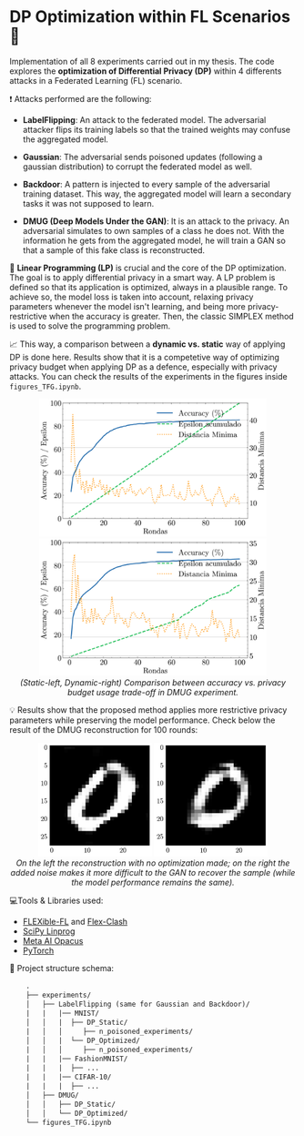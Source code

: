 # DP Optimization within FL Scenarios 🔐

Implementation of all 8 experiments carried out in my thesis. The code explores the **optimization of Differential Privacy (DP)** within 4 differents attacks in a Federated Learning (FL) scenario.

❗ Attacks performed are the following:

* **LabelFlipping**: An attack to the federated model. The adversarial attacker flips its training labels so that the trained weights may confuse the aggregated model.

* **Gaussian**: The adversarial sends poisoned updates (following a gaussian distribution) to corrupt the federated model as well.

* **Backdoor**: A pattern is injected to every sample of the adversarial training dataset. This way, the aggregated model will learn a secondary tasks it was not supposed to learn.

* **DMUG (Deep Models Under the GAN)**: It is an attack to the privacy. An adversarial simulates to own samples of a class he does not. With the information he gets from the aggregated model, he will train a GAN so that a sample of this fake class is reconstructed.


🔎 **Linear Programming (LP)** is crucial and the core of the DP optimization. The goal is to apply differential privacy in a smart way. A LP problem is defined so that its application is optimized, always in a plausible range. To achieve so, the model loss is taken into account, relaxing privacy parameters whenever the model isn't learning, and being more privacy-restrictive when the accuracy is greater. Then, the classic SIMPLEX method is used to solve the programming problem.

📈 This way, a comparison between a **dynamic vs. static** way of applying DP is done here. Results show that it is a competetive way of optimizing privacy budget when applying DP as a defence, especially with privacy attacks. You can check the results of the experiments in the figures inside `figures_TFG.ipynb`. 

<p align="center">
  <img src="experiments/DMUG/DMUG_Static_DP.png" alt="Imagen 1" width="400"/>
  <img src="experiments/DMUG/DMUG_LP_DP.png" alt="Imagen 2" width="400"/><br>
  <em>(Static-left, Dynamic-right) Comparison between accuracy vs. privacy budget usage trade-off in DMUG experiment.</em>
</p>

💡 Results show that the proposed method applies more restrictive privacy parameters while preserving the model performance. Check below the result of the DMUG reconstruction for 100 rounds:

<p align="center">
  <img src="experiments/DMUG/DP_static/recovered_static.png" alt="Imagen 1" width="200"/>
  <img src="experiments/DMUG/DP_optimized/recovered_optimized.png" alt="Imagen 2" width="200"/><br>
  <em>On the left the reconstruction with no optimization made; on the right the added noise makes it more difficult to the GAN to recover the sample (while the model performance remains the same).</em>
</p>

💻Tools & Libraries used:

* [FLEXible-FL](https://github.com/FLEXible-FL) and [Flex-Clash](https://github.com/FLEXible-FL/flex-clash)  
* [SciPy Linprog](https://docs.scipy.org/doc/scipy/reference/generated/scipy.optimize.linprog.html)
* [Meta AI Opacus](https://opacus.ai/)
* [PyTorch](https://pytorch.org/)

📁 Project structure schema:
```plaintext
    .
    ├── experiments/
    │   ├── LabelFlipping (same for Gaussian and Backdoor)/
    |   |   |── MNIST/
    │   │   |  ├── DP_Static/
    |   │   │     ├── n_poisoned_experiments/
    │   │   |  └── DP_Optimized/
    |   │   │     ├── n_poisoned_experiments/
    |   |   |── FashionMNIST/
    |   |   |  ├── ...
    |   |   |── CIFAR-10/
    |   |   |  ├── ...
    │   ├── DMUG/
    │   │   ├── DP_Static/
    │   │   └── DP_Optimized/
    └── figures_TFG.ipynb
```